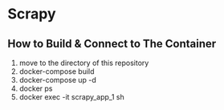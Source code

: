 # Scrapy

## How to Build & Connect to The Container
1. move to the directory of this repository
2. docker-compose build
3. docker-compose up -d
4. docker ps
5. docker exec -it scrapy_app_1 sh